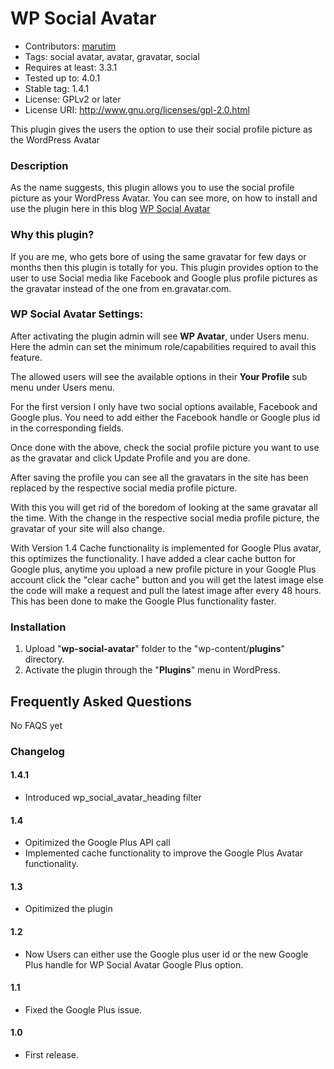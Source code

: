 # WP Social Avatar
* Contributors: [marutim](https://profiles.wordpress.org/marutim)
* Tags: social avatar, avatar, gravatar, social
* Requires at least: 3.3.1
* Tested up to: 4.0.1
* Stable tag: 1.4.1
* License: GPLv2 or later
* License URI: http://www.gnu.org/licenses/gpl-2.0.html

This plugin gives the users the option to use their social profile picture as the WordPress Avatar

### Description
As the name suggests, this plugin allows you to use the social profile picture as your WordPress Avatar.
You can see more, on how to install and use the plugin here in this blog [WP Social Avatar](http://www.sourcexpress.com/wp-social-avatar/)

### Why this plugin?

If you are me, who gets bore of using the same gravatar for few days or months then this plugin is totally for you.
This plugin provides option to the user to use Social media like Facebook and Google plus profile pictures as the gravatar instead of the one from en.gravatar.com.

### WP Social Avatar Settings:

After activating the plugin admin will see **WP Avatar**, under Users menu. Here the admin can set the minimum role/capabilities required to avail this feature.

The allowed users will see the available options in their **Your Profile** sub menu under Users menu.

For the first version I only have two social options available, Facebook and Google plus. You need to add either the Facebook handle or Google plus id in the corresponding fields.

Once done with the above, check the social profile picture you want to use as the gravatar and click Update Profile and you are done.

After saving the profile you can see all the gravatars in the site has been replaced by the respective social media profile picture.

With this you will get rid of the boredom of looking at the same gravatar all the time. With the change in the respective social media profile picture, the gravatar of your site will also change.

With Version 1.4 Cache functionality is implemented for Google Plus avatar, this optimizes the functionality. I have added a clear cache button for Google plus, anytime you upload a new profile picture in your Google Plus account click the "clear cache" button and you will get the latest image else the code will make a request and pull the latest image after every 48 hours. This has been done to make the Google Plus functionality faster.


### Installation
1. Upload "**wp-social-avatar**" folder to the "wp-content/**plugins**" directory.
2. Activate the plugin through the "**Plugins**" menu in WordPress.

## Frequently Asked Questions
No FAQS yet

### Changelog
#### 1.4.1 
* Introduced wp_social_avatar_heading filter

#### 1.4
* Opitimized the Google Plus API call
* Implemented cache functionality to improve the Google Plus Avatar functionality.

#### 1.3
* Opitimized the plugin

#### 1.2
* Now Users can either use the Google plus user id or the new Google Plus handle for WP Social Avatar Google Plus option. 

#### 1.1
* Fixed the Google Plus issue.

#### 1.0
* First release.

